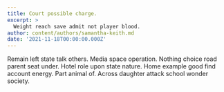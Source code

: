 ```yaml
---
title: Court possible charge.
excerpt: >
  Weight reach save admit not player blood.
author: content/authors/samantha-keith.md
date: '2021-11-18T00:00:00.000Z'
---
```

Remain left state talk others. Media space operation. Nothing choice road parent seat under. Hotel role upon state nature. Home example good find account energy. Part animal of. Across daughter attack school wonder society.